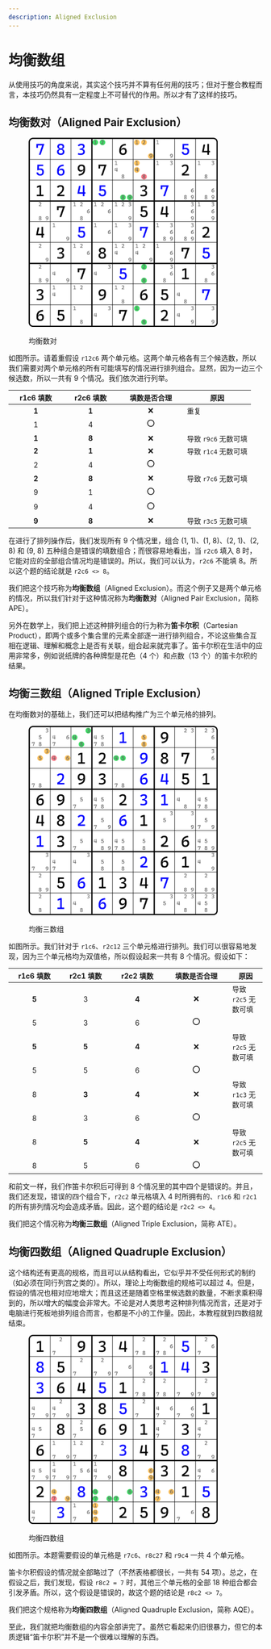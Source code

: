 ```yaml
---
description: Aligned Exclusion
---
```


# 均衡数组

从使用技巧的角度来说，其实这个技巧并不算有任何用的技巧；但对于整合教程而言，本技巧仍然具有一定程度上不可替代的作用。所以才有了这样的技巧。

## 均衡数对（Aligned Pair Exclusion） <a href="#aligned-pair-exclusion" id="aligned-pair-exclusion"></a>

<figure><img src="../.gitbook/assets/images_0247.png" alt="" width="375"><figcaption><p>均衡数对</p></figcaption></figure>

如图所示。请着重假设 `r12c6` 两个单元格。这两个单元格各有三个候选数，所以我们需要对两个单元格的所有可能填写的情况进行排列组合。显然，因为一边三个候选数，所以一共有 9 个情况。我们依次进行列举。

<table><thead><tr><th width="94.3331298828125" align="center">r1c6 填数</th><th width="95.13323974609375" align="center">r2c6 填数</th><th width="115.466552734375" align="center">填数是否合理</th><th>原因</th></tr></thead><tbody><tr><td align="center"><strong>1</strong></td><td align="center"><strong>1</strong></td><td align="center">❌</td><td>重复</td></tr><tr><td align="center">1</td><td align="center">4</td><td align="center">⭕</td><td></td></tr><tr><td align="center"><strong>1</strong></td><td align="center"><strong>8</strong></td><td align="center">❌</td><td>导致 <code>r9c6</code> 无数可填</td></tr><tr><td align="center"><strong>2</strong></td><td align="center"><strong>1</strong></td><td align="center">❌</td><td>导致 <code>r1c4</code> 无数可填</td></tr><tr><td align="center">2</td><td align="center">4</td><td align="center">⭕</td><td></td></tr><tr><td align="center"><strong>2</strong></td><td align="center"><strong>8</strong></td><td align="center">❌</td><td>导致 <code>r7c6</code> 无数可填</td></tr><tr><td align="center">9</td><td align="center">1</td><td align="center">⭕</td><td></td></tr><tr><td align="center">9</td><td align="center">4</td><td align="center">⭕</td><td></td></tr><tr><td align="center"><strong>9</strong></td><td align="center"><strong>8</strong></td><td align="center">❌</td><td>导致 <code>r3c5</code> 无数可填</td></tr></tbody></table>

在进行了排列操作后，我们发现所有 9 个情况里，组合 (1, 1)、(1, 8)、(2, 1)、(2, 8) 和 (9, 8) 五种组合是错误的填数组合；而很容易地看出，当 `r2c6` 填入 8 时，它能对应的全部组合情况均是错误的。所以，我们可以认为，`r2c6` 不能填 8。所以这个题的结论就是 `r2c6 <> 8`。

我们把这个技巧称为**均衡数组**（Aligned Exclusion）。而这个例子又是两个单元格的情况，所以我们针对于这种情况称为**均衡数对**（Aligned Pair Exclusion，简称 APE）。

另外在数学上，我们把上述这种排列组合的行为称为**笛卡尔积**（Cartesian Product），即两个或多个集合里的元素全部逐一进行排列组合，不论这些集合互相在逻辑、理解和概念上是否有关联，组合起来就完事了。笛卡尔积在生活中的应用非常多，例如说纸牌的各种牌型是花色（4 个）和点数（13 个）的笛卡尔积的结果。

## 均衡三数组（Aligned Triple Exclusion） <a href="#aligned-triple-exclusion" id="aligned-triple-exclusion"></a>

在均衡数对的基础上，我们还可以把结构推广为三个单元格的排列。

<figure><img src="../.gitbook/assets/images_0248.png" alt="" width="375"><figcaption><p>均衡三数组</p></figcaption></figure>

如图所示。我们针对于 `r1c6`、`r2c12` 三个单元格进行排列。我们可以很容易地发现，因为三个单元格均为双值格，所以假设起来一共有 8 个情况。假设如下：

<table><thead><tr><th width="89.00006103515625" align="center">r1c6 填数</th><th width="86.13323974609375" align="center">r2c1 填数</th><th width="91.06683349609375" align="center">r2c2 填数</th><th width="114.5999755859375" align="center">填数是否合理</th><th>原因</th></tr></thead><tbody><tr><td align="center"><strong>5</strong></td><td align="center">3</td><td align="center"><strong>4</strong></td><td align="center">❌</td><td>导致 <code>r2c5</code> 无数可填</td></tr><tr><td align="center">5</td><td align="center">3</td><td align="center">6</td><td align="center">⭕</td><td></td></tr><tr><td align="center"><strong>5</strong></td><td align="center"><strong>5</strong></td><td align="center"><strong>4</strong></td><td align="center">❌</td><td>导致 <code>r2c5</code> 无数可填</td></tr><tr><td align="center">5</td><td align="center">5</td><td align="center">6</td><td align="center">⭕</td><td></td></tr><tr><td align="center">8</td><td align="center"><strong>3</strong></td><td align="center"><strong>4</strong></td><td align="center">❌</td><td>导致 <code>r1c3</code> 无数可填</td></tr><tr><td align="center">8</td><td align="center">3</td><td align="center">6</td><td align="center">⭕</td><td></td></tr><tr><td align="center">8</td><td align="center"><strong>5</strong></td><td align="center"><strong>4</strong></td><td align="center">❌</td><td>导致 <code>r2c5</code> 无数可填</td></tr><tr><td align="center">8</td><td align="center">5</td><td align="center">6</td><td align="center">⭕</td><td></td></tr></tbody></table>

和前文一样，我们作笛卡尔积后可得到 8 个情况里的其中四个是错误的。并且，我们还发现，错误的四个组合下，`r2c2` 单元格填入 4 时所拥有的、`r1c6` 和 `r2c1` 的所有排列情况均会造成矛盾。因此，这个题的结论是 `r2c2 <> 4`。

我们把这个情况称为**均衡三数组**（Aligned Triple Exclusion，简称 ATE）。

## 均衡四数组（Aligned Quadruple Exclusion） <a href="#aligned-quadruple-exclusion" id="aligned-quadruple-exclusion"></a>

这个结构还有更高的规格，而且可以从结构看出，它似乎并不受任何形式的制约（如必须在同行列宫之类的）。所以，理论上均衡数组的规格可以超过 4。但是，假设的情况也相对应地增大；而且这还是随着空格里候选数的数量，不断求乘积得到的，所以增大的幅度会非常大。不论是对人类思考这种排列情况而言，还是对于电脑进行死板地排列组合而言，也都是不小的工作量。因此，本教程就到四数组就结束。

<figure><img src="../.gitbook/assets/images_0249.png" alt="" width="375"><figcaption><p>均衡四数组</p></figcaption></figure>

如图所示。本题需要假设的单元格是 `r7c6`、`r8c27` 和 `r9c4` 一共 4 个单元格。

笛卡尔积假设的情况就全部略过了（不然表格都很长，一共有 54 项）。总之，在假设之后，我们发现，假设 `r8c2 = 7` 时，其他三个单元格的全部 18 种组合都会引发矛盾。所以，这个假设是错误的，故这个题的结论是 `r8c2 <> 7`。

我们把这个规格称为**均衡四数组**（Aligned Quadruple Exclusion，简称 AQE）。

至此，我们就把均衡数组的内容全部讲完了。虽然它看起来仍旧很暴力，但它的本质逻辑“笛卡尔积”并不是一个很难以理解的东西。
